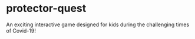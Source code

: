 # protector-quest
An exciting interactive game designed for kids during the challenging times of Covid-19!
